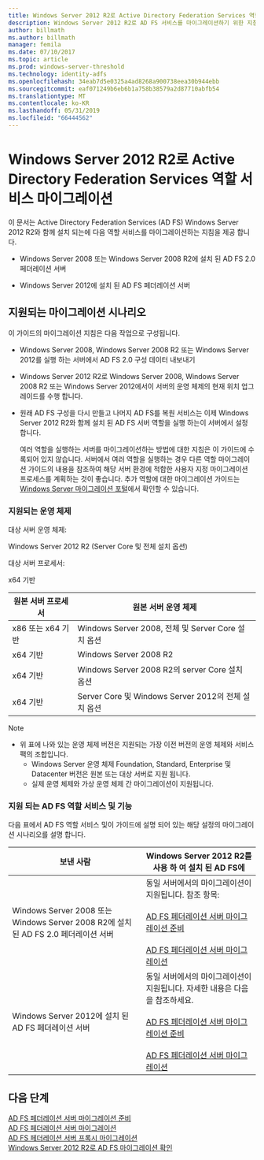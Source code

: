 ```yaml
---
title: Windows Server 2012 R2로 Active Directory Federation Services 역할 서비스 마이그레이션
description: Windows Server 2012 R2로 AD FS 서비스를 마이그레이션하기 위한 지침을 제공 합니다.
author: billmath
ms.author: billmath
manager: femila
ms.date: 07/10/2017
ms.topic: article
ms.prod: windows-server-threshold
ms.technology: identity-adfs
ms.openlocfilehash: 34eab7d5e0325a4ad8268a900738eea30b944ebb
ms.sourcegitcommit: eaf071249b6eb6b1a758b38579a2d87710abfb54
ms.translationtype: MT
ms.contentlocale: ko-KR
ms.lasthandoff: 05/31/2019
ms.locfileid: "66444562"
---
```

# <a name="migrate-active-directory-federation-services-role-services-to-windows-server-2012-r2"></a>Windows Server 2012 R2로 Active Directory Federation Services 역할 서비스 마이그레이션
 이 문서는 Active Directory Federation Services (AD FS) Windows Server 2012 R2와 함께 설치 되는에 다음 역할 서비스를 마이그레이션하는 지침을 제공 합니다.  
  
-   Windows Server 2008 또는 Windows Server 2008 R2에 설치 된 AD FS 2.0 페더레이션 서버  
  
-   Windows Server 2012에 설치 된 AD FS 페더레이션 서버  
  
## <a name="supported-migration-scenarios"></a>지원되는 마이그레이션 시나리오  
 이 가이드의 마이그레이션 지침은 다음 작업으로 구성됩니다.  
  
- Windows Server 2008, Windows Server 2008 R2 또는 Windows Server 2012를 실행 하는 서버에서 AD FS 2.0 구성 데이터 내보내기  
  
- Windows Server 2012 R2로 Windows Server 2008, Windows Server 2008 R2 또는 Windows Server 2012에서이 서버의 운영 체제의 현재 위치 업그레이드를 수행 합니다. 
  
- 원래 AD FS 구성을 다시 만들고 나머지 AD FS를 복원 서비스는 이제 Windows Server 2012 R2와 함께 설치 된 AD FS 서버 역할을 실행 하는이 서버에서 설정 합니다.  
  
  여러 역할을 실행하는 서버를 마이그레이션하는 방법에 대한 지침은 이 가이드에 수록되어 있지 않습니다. 서버에서 여러 역할을 실행하는 경우 다른 역할 마이그레이션 가이드의 내용을 참조하여 해당 서버 환경에 적합한 사용자 지정 마이그레이션 프로세스를 계획하는 것이 좋습니다. 추가 역할에 대한 마이그레이션 가이드는 [Windows Server 마이그레이션 포털](https://go.microsoft.com/fwlink/?LinkId=247608)에서 확인할 수 있습니다.  
  
### <a name="supported-operating-systems"></a>지원되는 운영 체제  
 대상 서버 운영 체제:  
  
 Windows Server 2012 R2 (Server Core 및 전체 설치 옵션)  
  
 대상 서버 프로세서:  
  
 x64 기반  
  
|원본 서버 프로세서|원본 서버 운영 체제|  
|-----------------------------|------------------------------------|  
|x86 또는 x64 기반| Windows Server 2008, 전체 및 Server Core 설치 옵션|  
|x64 기반|Windows Server 2008 R2|  
|x64 기반|Windows Server 2008 R2의 server Core 설치 옵션|  
|x64 기반|Server Core 및 Windows Server 2012의 전체 설치 옵션|  
  
> [!NOTE]
> - 위 표에 나와 있는 운영 체제 버전은 지원되는 가장 이전 버전의 운영 체제와 서비스 팩의 조합입니다.  
>   -   Windows Server 운영 체제 Foundation, Standard, Enterprise 및 Datacenter 버전은 원본 또는 대상 서버로 지원 됩니다.  
>   -   실제 운영 체제와 가상 운영 체제 간 마이그레이션이 지원됩니다.  
  
### <a name="supported-ad-fs-role-services-and-features"></a>지원 되는 AD FS 역할 서비스 및 기능  
 다음 표에서 AD FS 역할 서비스 및이 가이드에 설명 되어 있는 해당 설정의 마이그레이션 시나리오를 설명 합니다.  
  
|보낸 사람|Windows Server 2012 R2를 사용 하 여 설치 된 AD FS에|  
|----------|----------------------------------------------------------------------------------------------|  
|Windows Server 2008 또는 Windows Server 2008 R2에 설치 된 AD FS 2.0 페더레이션 서버|동일 서버에서의 마이그레이션이 지원됩니다. 참조 항목:<br /><br /> [AD FS 페더레이션 서버 마이그레이션 준비](prepare-migrate-ad-fs-server-r2.md)<br /><br /> [AD FS 페더레이션 서버 마이그레이션](migrate-ad-fs-fed-server-r2.md)|  
|Windows Server 2012에 설치 된 AD FS 페더레이션 서버|동일 서버에서의 마이그레이션이 지원됩니다.  자세한 내용은 다음을 참조하세요.<br /><br /> [AD FS 페더레이션 서버 마이그레이션 준비](prepare-migrate-ad-fs-server-r2.md)<br /><br /> [AD FS 페더레이션 서버 마이그레이션](migrate-ad-fs-fed-server-r2.md)|  
  
## <a name="next-steps"></a>다음 단계
 [AD FS 페더레이션 서버 마이그레이션 준비](prepare-migrate-ad-fs-server-r2.md)   
 [AD FS 페더레이션 서버 마이그레이션](migrate-ad-fs-fed-server-r2.md)   
 [AD FS 페더레이션 서버 프록시 마이그레이션](migrate-fed-server-proxy-r2.md)   
 [Windows Server 2012 R2로 AD FS 마이그레이션 확인](verify-ad-fs-migration.md)
